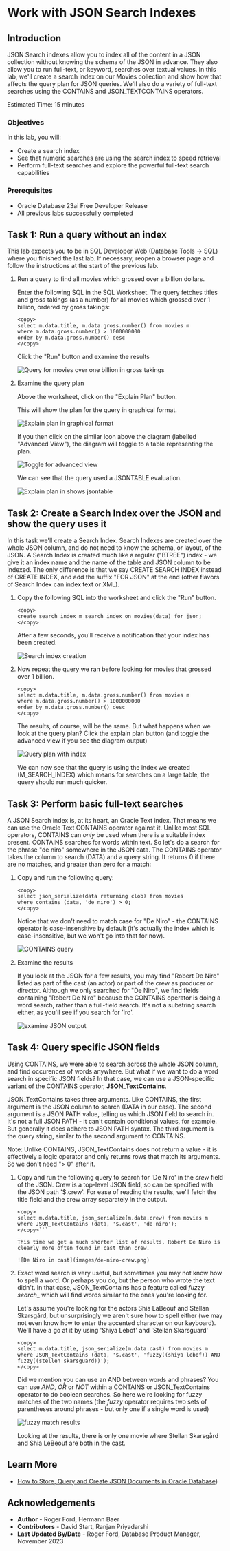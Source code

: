 # Work with JSON Search Indexes

## Introduction

JSON Search indexes allow you to index all of the content in a JSON collection without knowing the schema of the JSON in advance. They also allow you to run full-text, or keyword, searches over textual values. In this lab, we'll create a search index on our Movies collection and show how that affects the query plan for JSON queries. We'll also do a variety of full-text searches using the CONTAINS and JSON_TEXTCONTAINS operators.

Estimated Time: 15 minutes
 
### Objectives

In this lab, you will:

- Create a search index
- See that numeric searches are using the search index to speed retrieval
- Perform full-text searches and explore the powerful full-text search capabilities

### Prerequisites

- Oracle Database 23ai Free Developer Release
- All previous labs successfully completed


## Task 1: Run a query without an index

This lab expects you to be in SQL Developer Web (Database Tools -> SQL) where you finished the last lab. If necessary, reopen a browser page and follow the instructions at the start of the previous lab.

1. Run a query to find all movies which grossed over a billion dollars.

    Enter the following SQL in the SQL Worksheet. The query fetches titles and gross takings (as a number) for all movies which grossed over 1 billion, ordered by gross takings:

    ```
    <copy>
    select m.data.title, m.data.gross.number() from movies m
    where m.data.gross.number() > 1000000000
    order by m.data.gross.number() desc
    </copy>
    ```

    Click the "Run" button and examine the results

    ![Query for movies over one billion in gross takings](images/billion-gross.png " ")

2.  Examine the query plan

    Above the worksheet, click on the "Explain Plan" button.

    This will show the plan for the query in graphical format.

    ![Explain plan in graphical format](images/explain-plan-1.png)

    If you then click on the similar icon above the diagram (labelled "Advanced View"), the diagram will toggle to a table representing the plan.

    ![Toggle for advanced view](images/explain-plan-advanced.png)
    
    We can see that the query used a JSONTABLE evaluation.

    ![Explain plan in shows jsontable](images/explain-plan-2.png)


## Task 2: Create a Search Index over the JSON and show the query uses it

In this task we'll create a Search Index. Search Indexes are created over the whole JSON column, and do not need to know the schema, or layout, of the JSON. A Search Index is created much like a regular ("BTREE") index - we give it an index name and the name of the table and JSON column to be indexed. The only difference is that we say CREATE SEARCH INDEX instead of CREATE INDEX, and add the suffix "FOR JSON" at the end (other flavors of Search Index can index text or XML).

1. Copy the following SQL into the worksheet and click the "Run" button.

    ```
    <copy>
    create search index m_search_index on movies(data) for json;
    </copy>
    ```

    After a few seconds, you'll receive a notification that your index has been created.

    ![Search index creation](images/search-index-creation.png)
    
2. Now repeat the query we ran before looking for movies that grossed over 1 billion.

    ```
    <copy>
    select m.data.title, m.data.gross.number() from movies m
    where m.data.gross.number() > 1000000000
    order by m.data.gross.number() desc
    </copy>
    ```

    The results, of course, will be the same. But what happens when we look at the query plan? Click the explain plan button (and toggle the advanced view if you see the diagram output)

    ![Query plan with index](images/explain-with-index.png)

    We can now see that the query is using the index we created (M_SEARCH_INDEX) which means for searches on a large table, the query should run much quicker.

## Task 3: Perform basic full-text searches

A JSON Search index is, at its heart, an Oracle Text index. That means we can use the Oracle Text CONTAINS operator against it. Unlike most SQL operators, CONTAINS can _only_ be used when there is a suitable index present. CONTAINS searches for words within text. So let's do a search for the phrase "de niro" somewhere in the JSON data. The CONTAINS operator takes the column to search (DATA) and a query string. It returns 0 if there are no matches, and greater than zero for a match:

1. Copy and run the following query:

    ```
    <copy>
    select json_serialize(data returning clob) from movies 
    where contains (data, 'de niro') > 0;
    </copy>
    ```

    Notice that we don't need to match case for "De Niro" - the CONTAINS operator is case-insensitive by default (it's actually the index which is case-insensitive, but we won't go into that for now).

    ![CONTAINS query](images/contains-query.png)

2. Examine the results

    If you look at the JSON for a few results, you may find "Robert De Niro" listed as part of the cast (an actor) or part of the crew as producer or director. Although we only searched for "De Niro", we find fields containing "Robert De Niro" because the CONTAINS operator is doing a word search, rather than a full-field search. It's not a substring search either, as you'll see if you search for 'iro'.

    ![examine JSON output](images/examine-json.png)

##  Task 4: Query specific JSON fields

Using CONTAINS, we were able to search across the whole JSON column, and find occurences of words anywhere. But what if we want to do a word search in specific JSON fields? In that case, we can use a JSON-specific variant of the CONTAINS operator, __JSON_TextContains__.

JSON_TextContains takes three arguments. Like CONTAINS, the first argument is the JSON column to search (DATA in our case). The second argument is a JSON PATH value, telling us which JSON field to search in. It's not a full JSON PATH - it can't contain conditional values, for example. But generally it does adhere to JSON PATH syntax. The third argument is the query string, similar to the second argument to CONTAINS. 

Note: Unlike CONTAINS, JSON_TextContains does not return a value - it is effectively a logic operator and only returns rows that match its arguments. So we don't need "> 0" after it.

1. Copy and run the following query to search for 'De Niro' in the _crew_ field of the JSON. Crew is a top-level JSON field, so can be specified with the JSON path '$.crew'. For ease of reading the results, we'll fetch the title field and the crew array separately in the output.

    ```
    <copy>
    select m.data.title, json_serialize(m.data.crew) from movies m
    where JSON_TextContains (data, '$.cast', 'de niro');
    </copy>```

    This time we get a much shorter list of results, Robert De Niro is clearly more often found in cast than crew.

    ![De Niro in cast](images/de-niro-crew.png)

2. Exact word search is very useful, but sometimes you may not know how to spell a word. Or perhaps you do, but the person who wrote the text didn't. In that case, JSON_TextContains has a feature called _fuzzy search__ which will find words similar to the ones you're looking for.

    Let's assume you're looking for the actors Shia LaBeouf and Stellan Skarsgård, but unsurprisingly we aren't sure how to spell either (we may not even know how to enter the accented character on our keyboard). We'll have a go at it by using 'Shiya Lebof' and 'Stellan Skarsguard'

    ```
    <copy>
    select m.data.title, json_serialize(m.data.cast) from movies m
    where JSON_TextContains (data, '$.cast', 'fuzzy((shiya lebof)) AND fuzzy((stellen skarsguard))');
    </copy>
    ```

    Did we mention you can use an AND between words and phrases? You can use _AND_, _OR_ or _NOT_ within a CONTAINS or JSON_TextContains operator to do boolean searches. So here we're looking for fuzzy matches of the two names (the _fuzzy_ operator requires two sets of parentheses around phrases - but only one if a single word is used)

    ![fuzzy match results](images/fuzzy-match.png)    

    Looking at the results, there is only one movie where Stellan Skarsgård and Shia LeBeouf are both in the cast.

## Learn More

* [How to Store, Query and Create JSON Documents in Oracle Database](https://blogs.oracle.com/sql/post/how-to-store-query-and-create-json-documents-in-oracle-databaseå))

## Acknowledgements

* **Author** - Roger Ford, Hermann Baer
* **Contributors** -  David Start, Ranjan Priyadarshi
* **Last Updated By/Date** - Roger Ford, Database Product Manager, November 2023